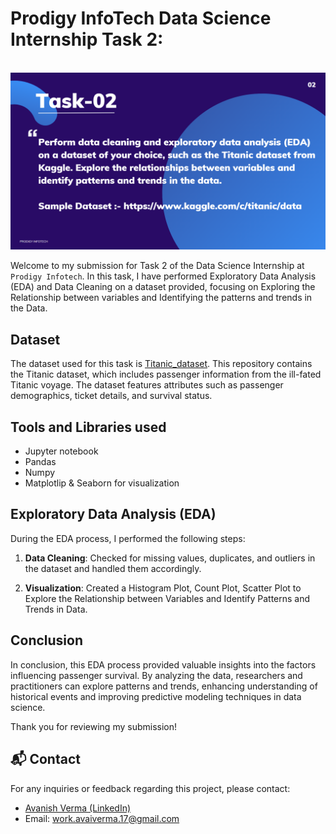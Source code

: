 # Prodigy InfoTech Data Science Internship Task 2:
<br>
<img src="https://github.com/AvanishVerma1703/PRODIGY_DS_02/blob/main/02_image.png"   >

Welcome to my submission for Task 2 of the Data Science Internship at `Prodigy Infotech`. In this task, I have performed Exploratory Data Analysis (EDA) and Data Cleaning on a dataset provided, focusing on Exploring the Relationship between variables and Identifying the patterns and trends in the Data.

## Dataset

The dataset used for this task is <a href="https://github.com/AvanishVerma1703/PRODIGY_DS_02/blob/main/test.csv">Titanic_dataset</a>. This repository contains the Titanic dataset, which includes passenger information from the ill-fated Titanic voyage. The dataset features attributes such as passenger demographics, ticket details, and survival status. 

## Tools and Libraries used
- Jupyter notebook
- Pandas
- Numpy
- Matplotlip & Seaborn for visualization



## Exploratory Data Analysis (EDA)

During the EDA process, I performed the following steps:

1. **Data Cleaning**: Checked for missing values, duplicates, and outliers in the dataset and handled them accordingly.

2. **Visualization**: Created a Histogram Plot, Count Plot, Scatter Plot to Explore the Relationship between Variables and Identify Patterns and Trends in Data. 



## Conclusion

In conclusion, this EDA process provided valuable insights into the factors influencing passenger survival. By analyzing the data, researchers and practitioners can explore patterns and trends, enhancing understanding of historical events and improving predictive modeling techniques in data science.

Thank you for reviewing my submission!

## 📬 Contact

For any inquiries or feedback regarding this project, please contact:

- <a href="https://www.linkedin.com/in/avanish-verma17">Avanish Verma (LinkedIn)</a>
- Email: work.avaiverma.17@gmail.com
